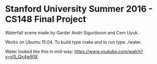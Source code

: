 Stanford University Summer 2016 - CS148 Final Project
===================

Waterfall scene made by Gardar Andri Sigurdsson and Cem Uyuk.

Works on Ubuntu 15.04. To build type make and to run type ./water.

Water looked like this in mid-way:
https://www.youtube.com/watch?v=xIS_Qx4w93E

